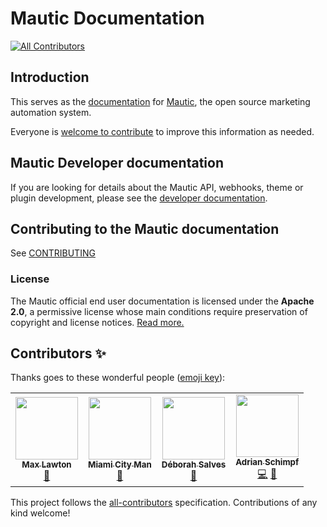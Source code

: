 # Mautic Documentation
<!-- ALL-CONTRIBUTORS-BADGE:START - Do not remove or modify this section -->
[![All Contributors](https://img.shields.io/badge/all_contributors-4-orange.svg?style=flat-square)](#contributors-)
<!-- ALL-CONTRIBUTORS-BADGE:END -->

## Introduction

This serves as the [documentation][mautic-docs] for [Mautic][mautic], the open source marketing automation system.

Everyone is [welcome to contribute][CONTRIBUTING] to improve this information as needed.

## Mautic Developer documentation

If you are looking for details about the Mautic API, webhooks, theme or plugin development, please see the [developer documentation][developer-docs].

## Contributing to the Mautic documentation

See [CONTRIBUTING]

### License

The Mautic official end user documentation is licensed under the **Apache 2.0**, a permissive license whose main conditions require preservation of copyright and license notices. [Read more.][mautic-doc-license]

<!--
Links below
-->

[CONTRIBUTING]: <https://github.com/mautic/mautic-documentation/blob/master/CONTRIBUTING.md>

[mautic-docs]: <https://docs.mautic.org/>
[mautic-docs-github]: <https://github.com/mautic/mautic-documentation>
[mautic-docs-fork]: <https://github.com/mautic/mautic-documentation#fork-destination-box>
[mautic-doc-license]: <https://github.com/mautic/mautic-documentation/blob/master/LICENSE>
[doc-issues]: <https://github.com/mautic/mautic-documentation/issues>

[developer-docs]: <https://developer.mautic.org>
[developer-docs-github]: <https://github.com/mautic/developer-documentation>

[mautic]: <https://mautic.org/>
[mautic-github]: <https://github.com/mautic/mautic>

## Contributors ✨

Thanks goes to these wonderful people ([emoji key](https://allcontributors.org/docs/en/emoji-key)):

<!-- ALL-CONTRIBUTORS-LIST:START - Do not remove or modify this section -->
<!-- prettier-ignore-start -->
<!-- markdownlint-disable -->
<table>
  <tr>
    <td align="center"><a href="https://github.com/maxlawton"><img src="https://avatars.githubusercontent.com/u/1194823?v=4?s=100" width="100px;" alt=""/><br /><sub><b>Max Lawton</b></sub></a><br /><a href="https://github.com/mautic/mautic-documentation/commits?author=maxlawton" title="Documentation">📖</a></td>
    <td align="center"><a href="https://github.com/miamicityman"><img src="https://avatars.githubusercontent.com/u/57761794?v=4?s=100" width="100px;" alt=""/><br /><sub><b>Miami City Man</b></sub></a><br /><a href="https://github.com/mautic/mautic-documentation/commits?author=miamicityman" title="Documentation">📖</a></td>
    <td align="center"><a href="https://github.com/deborahsalves"><img src="https://avatars.githubusercontent.com/u/79517214?v=4?s=100" width="100px;" alt=""/><br /><sub><b>Déborah Salves</b></sub></a><br /><a href="https://github.com/mautic/mautic-documentation/commits?author=deborahsalves" title="Documentation">📖</a></td>
    <td align="center"><a href="http://aivie.ch"><img src="https://avatars.githubusercontent.com/u/13075514?v=4?s=100" width="100px;" alt=""/><br /><sub><b>Adrian Schimpf</b></sub></a><br /><a href="https://github.com/mautic/mautic-documentation/commits?author=adiux" title="Code">💻</a> <a href="https://github.com/mautic/mautic-documentation/commits?author=adiux" title="Documentation">📖</a></td>
  </tr>
</table>

<!-- markdownlint-restore -->
<!-- prettier-ignore-end -->

<!-- ALL-CONTRIBUTORS-LIST:END -->

This project follows the [all-contributors](https://github.com/all-contributors/all-contributors) specification. Contributions of any kind welcome!